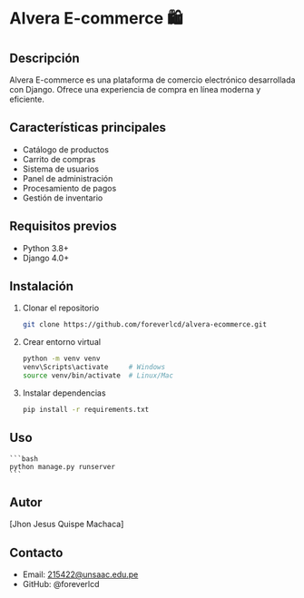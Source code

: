 # Alvera E-commerce 🛍️

## Descripción
Alvera E-commerce es una plataforma de comercio electrónico desarrollada con Django. Ofrece una experiencia de compra en línea moderna y eficiente.

## Características principales
- Catálogo de productos
- Carrito de compras
- Sistema de usuarios
- Panel de administración
- Procesamiento de pagos
- Gestión de inventario

## Requisitos previos
- Python 3.8+
- Django 4.0+

## Instalación
1. Clonar el repositorio
    ```bash
    git clone https://github.com/foreverlcd/alvera-ecommerce.git
    ```

2. Crear entorno virtual
    ```bash
    python -m venv venv
    venv\Scripts\activate     # Windows
    source venv/bin/activate  # Linux/Mac
    ```

3. Instalar dependencias
    ```bash
    pip install -r requirements.txt
    ```
## Uso
    ```bash
    python manage.py runserver
    ```
## Autor
[Jhon Jesus Quispe Machaca]

## Contacto
- Email: 215422@unsaac.edu.pe
- GitHub: @foreverlcd